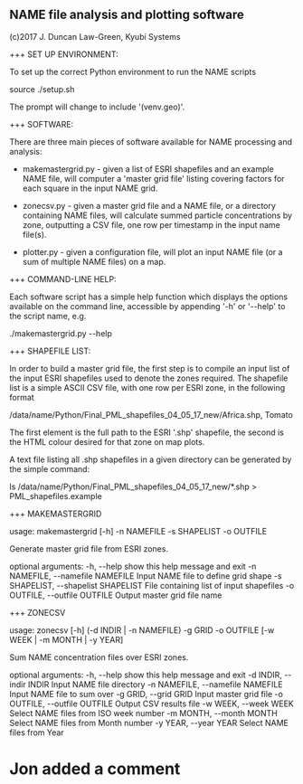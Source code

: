 NAME file analysis and plotting software
----------------------------------------
(c)2017 J. Duncan Law-Green, Kyubi Systems


+++ SET UP ENVIRONMENT:

To set up the correct Python environment to run the NAME scripts

source ./setup.sh

The prompt will change to include '(venv.geo)'.


+++ SOFTWARE:

There are three main pieces of software available for NAME processing and analysis:

* makemastergrid.py - given a list of ESRI shapefiles and an example NAME file, will 
  computer a 'master grid file' listing covering factors for each square in the input NAME grid.

* zonecsv.py - given a master grid file and a NAME file, or a directory containing NAME files, will 
  calculate summed particle concentrations by zone, outputting a CSV file, one row per timestamp in 
  the input name file(s).

* plotter.py - given a configuration file, will plot an input NAME file (or a sum of multiple NAME
  files) on a map.

+++ COMMAND-LINE HELP:

Each software script has a simple help function which displays the options available on the command
line, accessible by appending '-h' or '--help' to the script name, e.g.

./makemastergrid.py --help

+++ SHAPEFILE LIST:

In order to build a master grid file, the first step is to compile an input list of the input ESRI
shapefiles used to denote the zones required. The shapefile list is a simple ASCII CSV file, with 
one row per ESRI zone, in the following format

/data/name/Python/Final_PML_shapefiles_04_05_17_new/Africa.shp, Tomato

The first element is the full path to the ESRI '.shp' shapefile, the second is the HTML colour 
desired for that zone on map plots.

A text file listing all .shp shapefiles in a given directory can be generated by the simple command:

ls /data/name/Python/Final_PML_shapefiles_04_05_17_new/*.shp > PML_shapefiles.example

+++ MAKEMASTERGRID

usage: makemastergrid [-h] -n NAMEFILE -s SHAPELIST -o OUTFILE

Generate master grid file from ESRI zones.

optional arguments:
  -h, --help				show this help message and exit
  -n NAMEFILE, --namefile NAMEFILE  	Input NAME file to define grid shape
  -s SHAPELIST, --shapelist SHAPELIST   File containing list of input shapefiles
  -o OUTFILE, --outfile OUTFILE         Output master grid file name
										

+++ ZONECSV

usage: zonecsv [-h] (-d INDIR | -n NAMEFILE) -g GRID -o OUTFILE
               [-w WEEK | -m MONTH | -y YEAR]

Sum NAME concentration files over ESRI zones.

optional arguments:
-h, --help				show this help message and exit
-d INDIR, --indir INDIR        		Input NAME file directory
-n NAMEFILE, --namefile NAMEFILE        Input NAME file to sum over
-g GRID, --grid GRID  			Input master grid file
-o OUTFILE, --outfile OUTFILE           Output CSV results file
-w WEEK, --week WEEK  			Select NAME files from ISO week number
-m MONTH, --month MONTH                 Select NAME files from Month number
-y YEAR, --year YEAR  			Select NAME files from Year


# Jon added a comment
